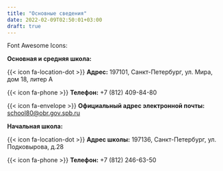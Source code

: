 ```yaml
---
title: "Основные сведения"
date: 2022-02-09T02:50:01+03:00
draft: true
---
```


Font Awesome Icons:

**Основная и средняя школа:**

{{< icon fa-location-dot >}} **Адрес:** 197101, Санкт-Петербург, ул. Мира, дом 18, литер А

{{< icon fa-phone >}} **Телефон:** +7 (812) 409-84-80

{{< icon fa-envelope >}} **Официальный адрес электронной почты:** school80@obr.gov.spb.ru

**Начальная школа:**

{{< icon fa-location-dot >}} **Адрес школы:** 197136, Санкт-Петербург, ул. Подковырова, д.28

{{< icon fa-phone >}} **Телефон:** +7 (812) 246-63-50
